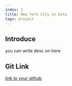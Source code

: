 ```yaml
---
index: 3
title: New York City in Data
tags: project
---
```


## Introduce
you can write desc on here
## Git Link
<a href="http://google.com">link to your github</a>